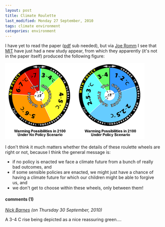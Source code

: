 ```yaml
---
layout: post
title: Climate Roulette
last_modified: Monday 27 September, 2010
tags: climate environment
categories: environment
---
```

I have yet to read the paper ([pdf](http://journals.ametsoc.org/doi/pdf/10.1175/2009JCLI2863.1) sub needed), but via [Joe Romm](http://climateprogress.org/2009/05/20/mit-doubles-global-warming-projections-2/) I see that [MIT](http://globalchange.mit.edu/resources/gamble/comparison.html) have just had a new study appear, from which they  apparently (it's not in the paper itself) produced the following figure:

![Image: IMAGE: static/2010/09/27/mit-wheels.gif ](/assets/images/2010-09-27-mit-wheels.gif)

I don't think it much matters whether the details of these roulette wheels are right or not, because I think the general message is: 
* if no policy is enacted we face a climate future from a bunch of really bad outcomes, and
* if some sensible policies are enacted, we might just have a chance of having a climate future for which our children might be able to forgive us, and
* we don't get to choose within these wheels, only between them!


#### comments (1)

*[Nick Barnes](http://climatecode.org/) (on Thursday 30 September, 2010)*

A 3-4 C rise being depicted as a nice reassuring green....
